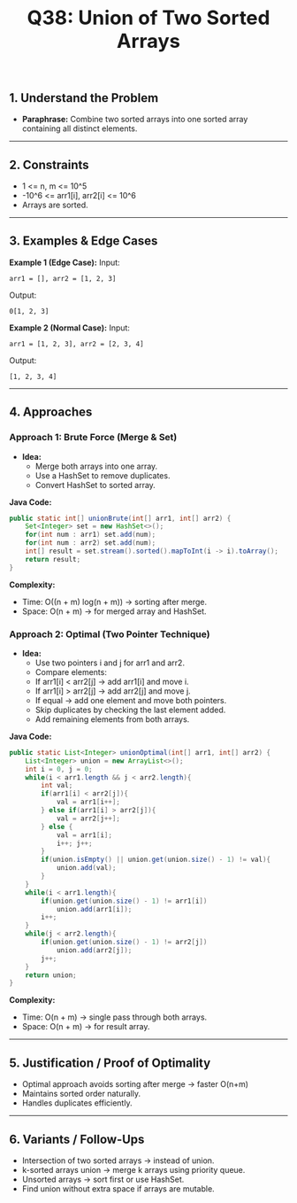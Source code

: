 <!-- #region 38-Union of Two Sorted Arrays -->

<br>
<h1 style="text-align:center; font-size:2.5em; font-weight:bold;">Q38: Union of Two Sorted Arrays</h1>
<br>

## 1. Understand the Problem
- **Paraphrase:** Combine two sorted arrays into one sorted array containing all distinct elements.

---

## 2. Constraints

- 1 <= n, m <= 10^5
- -10^6 <= arr1[i], arr2[i] <= 10^6
- Arrays are sorted.


---

## 3. Examples & Edge Cases

**Example 1 (Edge Case):**
Input:
```text
arr1 = [], arr2 = [1, 2, 3]
```
Output:
```text
0[1, 2, 3]
```

**Example 2 (Normal Case):**
Input:
```text
arr1 = [1, 2, 3], arr2 = [2, 3, 4]
```
Output:
```text
[1, 2, 3, 4]
```


---

## 4. Approaches

### Approach 1: Brute Force (Merge & Set)

- **Idea:**
  - Merge both arrays into one array.
  - Use a HashSet to remove duplicates.
  - Convert HashSet to sorted array.

**Java Code:**
```java
public static int[] unionBrute(int[] arr1, int[] arr2) {
    Set<Integer> set = new HashSet<>();
    for(int num : arr1) set.add(num);
    for(int num : arr2) set.add(num);
    int[] result = set.stream().sorted().mapToInt(i -> i).toArray();
    return result;
}
```

**Complexity:**
- Time: O((n + m) log(n + m)) → sorting after merge.
- Space: O(n + m) → for merged array and HashSet.

### Approach 2: Optimal (Two Pointer Technique)

- **Idea:**
  - Use two pointers i and j for arr1 and arr2.
  - Compare elements:
  - If arr1[i] < arr2[j] → add arr1[i] and move i.
  - If arr1[i] > arr2[j] → add arr2[j] and move j.
  - If equal → add one element and move both pointers.
  - Skip duplicates by checking the last element added.
  - Add remaining elements from both arrays.

**Java Code:**
```java
public static List<Integer> unionOptimal(int[] arr1, int[] arr2) {
    List<Integer> union = new ArrayList<>();
    int i = 0, j = 0;
    while(i < arr1.length && j < arr2.length){
        int val;
        if(arr1[i] < arr2[j]){
            val = arr1[i++];
        } else if(arr1[i] > arr2[j]){
            val = arr2[j++];
        } else {
            val = arr1[i];
            i++; j++;
        }
        if(union.isEmpty() || union.get(union.size() - 1) != val){
            union.add(val);
        }
    }
    while(i < arr1.length){
        if(union.get(union.size() - 1) != arr1[i])
            union.add(arr1[i]);
        i++;
    }
    while(j < arr2.length){
        if(union.get(union.size() - 1) != arr2[j])
            union.add(arr2[j]);
        j++;
    }
    return union;
}
```

**Complexity:**
- Time: O(n + m) → single pass through both arrays.
- Space: O(n + m) → for result array.


---

## 5. Justification / Proof of Optimality

- Optimal approach avoids sorting after merge → faster O(n+m)
- Maintains sorted order naturally.
- Handles duplicates efficiently.

---

## 6. Variants / Follow-Ups

- Intersection of two sorted arrays → instead of union.
- k-sorted arrays union → merge k arrays using priority queue.
- Unsorted arrays → sort first or use HashSet.
- Find union without extra space if arrays are mutable.

<!-- #endregion -->

